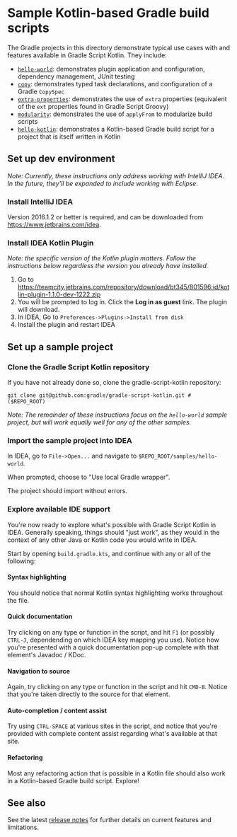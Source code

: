Sample Kotlin-based Gradle build scripts
========================================

The Gradle projects in this directory demonstrate typical use cases with and features available in Gradle Script Kotlin. They include:

 - [`hello-world`](hello-world): demonstrates plugin application and configuration, dependency management, JUnit testing
 - [`copy`](copy): demonstrates typed task declarations, and configuration of a Gradle `CopySpec`
 - [`extra-properties`](extra-properties): demonstrates the use of `extra` properties (equivalent of the `ext` properties found in Gradle Script Groovy)
 - [`modularity`](modularity): demonstrates the use of `applyFrom` to modularize build scripts
 - [`hello-kotlin`](hello-kotlin): demonstrates a Kotlin-based Gradle build script for a project that is itself written in Kotlin


Set up dev environment
----------------------

_Note: Currently, these instructions only address working with IntelliJ IDEA. In the future, they'll be expanded to include working with Eclipse._

### Install IntelliJ IDEA

Version 2016.1.2 or better is required, and can be downloaded from https://www.jetbrains.com/idea.

### Install IDEA Kotlin Plugin

_Note: the specific version of the Kotlin plugin matters. Follow the instructions below regardless the version you already have installed._

 1. Go to https://teamcity.jetbrains.com/repository/download/bt345/801596:id/kotlin-plugin-1.1.0-dev-1222.zip
 2. You will be prompted to log in. Click the **Log in as guest** link. The plugin will download.
 3. In IDEA, Go to `Preferences->Plugins->Install from disk`
 4. Install the plugin and restart IDEA


Set up a sample project
-----------------------

### Clone the Gradle Script Kotlin repository

If you have not already done so, clone the gradle-script-kotlin repository:

    git clone git@github.com:gradle/gradle-script-kotlin.git # ($REPO_ROOT)

_Note: The remainder of these instructions focus on the `hello-world` sample project, but will work equally well for any of the other samples._

### Import the sample project into IDEA

In IDEA, go to `File->Open...` and navigate to `$REPO_ROOT/samples/hello-world`.

When prompted, choose to "Use local Gradle wrapper".

The project should import without errors.

### Explore available IDE support

You're now ready to explore what's possible with Gradle Script Kotlin in IDEA. Generally speaking, things should "just work", as they would in the context of any other Java or Kotlin code you would write in IDEA.

Start by opening `build.gradle.kts`, and continue with any or all of the following:

#### Syntax highlighting

You should notice that normal Kotlin syntax highlighting works throughout the file.

#### Quick documentation

Try clicking on any type or function in the script, and hit `F1` (or possibly `CTRL-J`, dependending on which IDEA key mapping you use). Notice how you're presented with a quick documentation pop-up complete with that element's Javadoc / KDoc.

#### Navigation to source

Again, try clicking on any type or function in the script and hit `CMD-B`. Notice that you're taken directly to the source for that element.

#### Auto-completion / content assist

Try using `CTRL-SPACE` at various sites in the script, and notice that you're provided with complete content assist regarding what's available at that site.

#### Refactoring

Most any refactoring action that is possible in a Kotlin file should also work in a Kotlin-based Gradle build script. Explore!


See also
--------

See the latest [release notes](../../../releases) for further details on current features and limitations.
